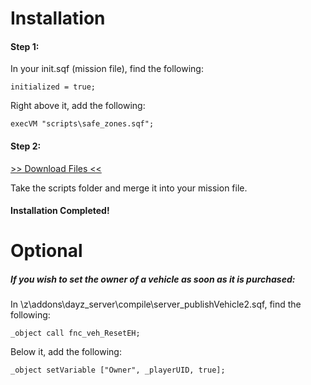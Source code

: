 # Installation
#### Step 1:
In your init.sqf (mission file), find the following:
```
initialized = true;
```
Right above it, add the following:
```
execVM "scripts\safe_zones.sqf";
```
#### Step 2:
[>> Download Files <<](https://github.com/BigEgg17/Safe-Zones/archive/master.zip "Download Files")

Take the scripts folder and merge it into your mission file.
#### Installation Completed!

# Optional
##### If you wish to set the owner of a vehicle as soon as it is purchased:
In \z\addons\dayz_server\compile\server_publishVehicle2.sqf, find the following:
```
_object call fnc_veh_ResetEH;
```
Below it, add the following:
```
_object setVariable ["Owner", _playerUID, true];
```